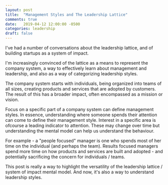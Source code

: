 ```yaml
---
layout: post
title:  "Management Styles and The Leadership Lattice"
comments: true
date:   2019-04-12 12:00:00 -0500
categories: leadership
draft: false
---
```


I've had a number of conversations about the leadership lattice, and of building startups as a system of impact. 

I'm increasingly convinced of the lattice as a means to represent the company system, a way to effectively learn about management and leadership, and also as a way of categorizing leadership styles.

The company system starts with individuals, being organized into teams of all sizes, creating products and services that are adopted by customers. The result of this has a broader impact, often encompassed as a mission or vision.

Focus on a specific part of a company system can define management styles. In essence, understanding where someone spends their attention can come to define their management style. Interest in a specific area is ofcourse a leading indicator to attention. These may change over time but understanding the mental model can help us understand the behaviour. 

For example - a "people focused" manager is one who spends most of her time on the individual (and perhaps the team). Results focused managers spend more time on how products and services are built and adopted - and potentially sacrificing the concern for individuals / teams. 

This post is really a way to highlight the versatility of the leadership lattice / system of impact mental model. And now, it's also a way to understand leadership styles. 